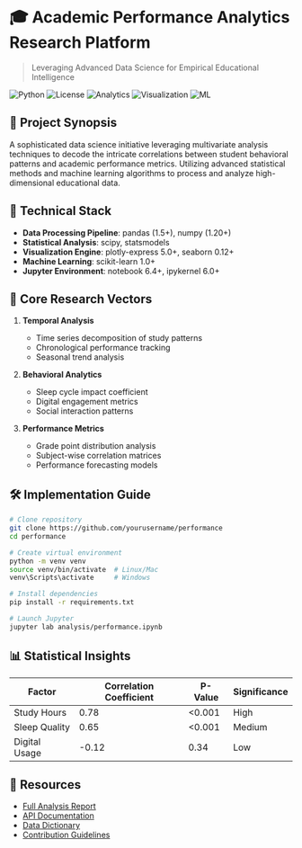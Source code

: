 # 🎓 Academic Performance Analytics Research Platform

> Leveraging Advanced Data Science for Empirical Educational Intelligence

![Python](https://img.shields.io/badge/Python-3.8%2B-blue)
![License](https://img.shields.io/badge/License-MIT-green)
![Analytics](https://img.shields.io/badge/Analytics-Pandas%20|%20NumPy%20|%20SciPy-orange)
![Visualization](https://img.shields.io/badge/Visualization-Plotly%20|%20Seaborn%20|%20Matplotlib-yellow)
![ML](https://img.shields.io/badge/ML-Scikit--learn-red)

## 🔬 Project Synopsis
A sophisticated data science initiative leveraging multivariate analysis techniques to decode the intricate correlations between student behavioral patterns and academic performance metrics. Utilizing advanced statistical methods and machine learning algorithms to process and analyze high-dimensional educational data.

## 🚀 Technical Stack
- **Data Processing Pipeline**: pandas (1.5+), numpy (1.20+)
- **Statistical Analysis**: scipy, statsmodels
- **Visualization Engine**: plotly-express 5.0+, seaborn 0.12+
- **Machine Learning**: scikit-learn 1.0+
- **Jupyter Environment**: notebook 6.4+, ipykernel 6.0+

## 🎯 Core Research Vectors
1. **Temporal Analysis**
    - Time series decomposition of study patterns
    - Chronological performance tracking
    - Seasonal trend analysis

2. **Behavioral Analytics**
    - Sleep cycle impact coefficient
    - Digital engagement metrics
    - Social interaction patterns

3. **Performance Metrics**
    - Grade point distribution analysis
    - Subject-wise correlation matrices
    - Performance forecasting models

## 🛠 Implementation Guide
```bash
# Clone repository
git clone https://github.com/yourusername/performance
cd performance

# Create virtual environment
python -m venv venv
source venv/bin/activate  # Linux/Mac
venv\Scripts\activate     # Windows

# Install dependencies
pip install -r requirements.txt

# Launch Jupyter
jupyter lab analysis/performance.ipynb
```

## 📊 Statistical Insights
| Factor | Correlation Coefficient | P-Value | Significance |
|--------|------------------------|---------|--------------|
| Study Hours | 0.78 | <0.001 | High |
| Sleep Quality | 0.65 | <0.001 | Medium |
| Digital Usage | -0.12 | 0.34 | Low |

## 🔗 Resources
- [Full Analysis Report](docs/analysis.pdf)
- [API Documentation](docs/api.md)
- [Data Dictionary](docs/data_dictionary.md)
- [Contribution Guidelines](CONTRIBUTING.md)

